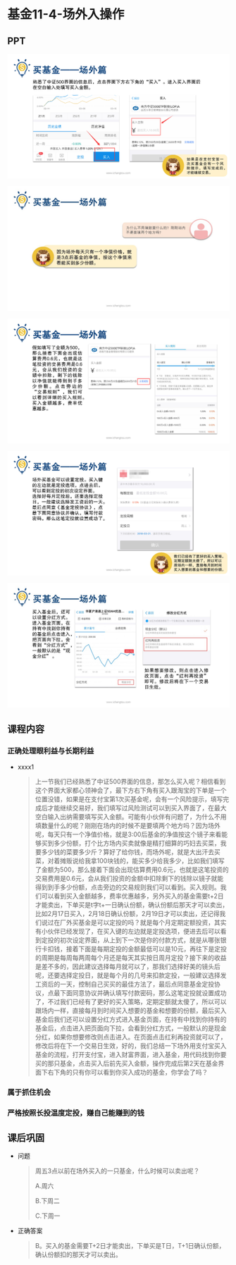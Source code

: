 # 基金11-4-场外入操作

## PPT

![课程ppt](assets/11-4-1.jpeg)

![课程ppt](assets/11-4-2.jpeg)

![课程ppt](assets/11-4-3.jpeg)

![课程ppt](assets/11-4-4.jpeg)

![课程ppt](assets/11-4-5.jpeg)

## 课程内容

### 正确处理眼利益与长期利益

- xxxx1

  > 上一节我们已经熟悉了中证500界面的信息，那怎么买入呢？相信看到这个界面大家都心领神会了，最下方右下角有买入跟淘宝的下单是一个位置没错，如果是在支付宝第1次买基金呢，会有一个风险提示，填写完成后才能继续交易好，我们填写过风险测试可以到买入界面了，在最大空白输入出纳需要填写买入金额。可能有小伙伴有问题了，为什么不用填数量什么的呢？刚刚在场内的时候不是要填两个地方吗？因为场外呢，每天只有一个净值价格，就是3:00后基金的净值按这个镜子来看能够买到多少份额，打个比方场内买卖就像是精打细算的巧妇去买菜，我要多少钱的菜要多少斤？算好了给你钱，而场外呢，就是大出汗去买菜，对着摊贩说给我拿100块钱的，能买多少给我多少，比如我们填写了金额为500，那么接着下面会出现估算费用0.6元，也就是这笔投资的交易费用是0.6元，会从我们投资的金额中扣除剩下的钱除以镜子就能得到到手多少份额，点击旁边的交易规则我们可以看到。买入规则。我们可以看到买入金额越多，费率优惠越多，另外买入的基金需要t+2日才能卖出，下单买是t字t+一日确认份额，确认份额后那天才可以卖出，比如2月17日买入，2月18日确认份额，2月19日才可以卖出，还记得我们说过在厂外买基金是可以定投的吗？就是每个月定期定额投资，其实有小伙伴已经发现了，在买入键的左边就是定投选项，便进去后可以看到定投的初次设定界面，从上到下一次是你的付款方式，就是从哪张银行卡扣钱，接着下面是每期定投的金额最低可以是10元，再往下是定投的周期是每周每两周每个月还是每天其实按日周月定投？接下来的收益是差不多的，因此建议选择每月就可以了，那我们选择好美的镜头后呢，还要选择定投日，就是每个月的几号来扣款定投，一般建议选择发工资后的一天，控制自己买买的最佳方法了，最后点同意基金定投协议，点最下面同意协议并确认填写付款密码，那么这笔定投就设置成功了，不过我们已经有了更好的买入策略，定期定额就太傻了，所以可以跟场内一样，直接每月到时间买入想要的基金和想要的份额，最后买入基金后我们还可以设置分红方式进入基金页面，在持有中找到你持有的基金后，点击进入把页面向下拉，会看到分红方式，一般默认的是现金分红，如果你想要修改则点击进入。在页面点击红利再投资就可以了，修改后将在下一个交易日生效，好的，我们总结一下场外用支付宝买入基金的流程，打开支付宝，进入财富界面，进入基金，用代码找到你要买的那只基金，点击买入后前先买入金额，操作完成后第2天在基金界面下右下角的只有你可以看到你买入成功的基金，你学会了吗？

### 属于抓住机会

### 严格按照长投温度定投，赚自己能赚到的钱

## 课后巩固

- 问题

  > 周五3点以前在场外买入的一只基金，什么时候可以卖出呢？
  >
  > A.周六
  >
  > B.下周二
  >
  > C.下周一

- 正确答案

  > B。买入的基金需要T+2日才能卖出，下单买是T日，T+1日确认份额，确认份额扣的那天才可以卖出。